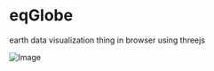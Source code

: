 # eqGlobe
earth data visualization thing in browser using threejs

![Image](https://github.com/user-attachments/assets/e90cd17b-4281-4ba0-a278-e3be84cdd711)

